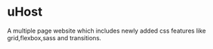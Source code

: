 # uHost
A multiple page website which includes newly added css features like grid,flexbox,sass and transitions.
